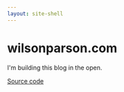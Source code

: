 ```yaml
---
layout: site-shell
---
```

# wilsonparson.com

I'm building this blog in the open. 

[Source code](https://github.com/wilsonparson/wilsonparson.com)

